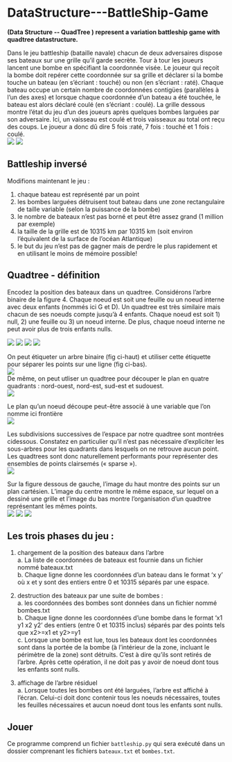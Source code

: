 # DataStructure---BattleShip-Game
**(Data Structure -- QuadTree ) represent a variation battleship game with quadtree datastructure.**


Dans le jeu battleship (bataille
navale) chacun de deux
adversaires dispose ses
bateaux sur une grille qu’il
garde secrète. Tour à tour les
joueurs lancent une bombe en
spécifiant la coordonnée
visée. Le joueur qui reçoit la
bombe doit repérer cette
coordonnée sur sa grille et
déclarer si la bombe touche un bateau (en s’écriant : touché) ou non (en
s’écriant : raté). Chaque bateau occupe un certain nombre de coordonnées
contigües (parallèles à l’un des axes) et lorsque
chaque coordonnée d’un bateau a été touchée,
le bateau est alors déclaré coulé (en s’écriant :
coulé). La grille dessous montre l’état du jeu
d’un des joueurs après quelques bombes
larguées par son adversaire. Ici, un vaisseau est
coulé et trois vaisseaux au total ont reçu des
coups. Le joueur a donc dû dire 5 fois :raté, 7
fois : touché et 1 fois : coulé.  
![](https://github.com/michelleminchangma/DataStructure---BattelShip-Game/blob/master/readme-img/1.PNG?raw=true)
![](https://github.com/michelleminchangma/DataStructure---BattelShip-Game/blob/master/readme-img/2.PNG?raw=true)


## Battleship inversé  
Modifions maintenant le jeu :  
1. chaque bateau est représenté par un point
2. les bombes larguées détruisent tout bateau dans une zone rectangulaire de
taille variable (selon la puissance de la bombe)
3. le nombre de bateaux n’est pas borné et peut être assez grand (1 million par
exemple)
4. la taille de la grille est de 10315 km par 10315 km (soit environ l’équivalent
de la surface de l’océan Atlantique)
5. le but du jeu n’est pas de gagner mais de perdre le plus rapidement et en
utilisant le moins de mémoire possible!

## Quadtree - définition  
Encodez la position des bateaux dans un quadtree. Considérons l’arbre binaire
de la figure 4. Chaque noeud est soit une feuille ou un noeud interne avec deux
enfants (nommés ici G et D). Un quadtree est très similaire mais chacun de ses
noeuds compte jusqu’à 4 enfants. Chaque noeud est soit 1) null, 2) une feuille
ou 3) un noeud interne. De plus, chaque noeud
interne ne peut avoir plus de trois enfants nulls.

![](https://github.com/michelleminchangma/DataStructure---BattelShip-Game/blob/master/readme-img/3.PNG?raw=true)
![](https://github.com/michelleminchangma/DataStructure---BattelShip-Game/blob/master/readme-img/4.PNG?raw=true)
![](https://github.com/michelleminchangma/DataStructure---BattelShip-Game/blob/master/readme-img/5.PNG?raw=true)
![](https://github.com/michelleminchangma/DataStructure---BattelShip-Game/blob/master/readme-img/6.PNG?raw=true)

On peut étiqueter un arbre binaire (fig ci-haut) et utiliser cette étiquette pour
séparer les points sur une ligne (fig ci-bas).  
![](https://github.com/michelleminchangma/DataStructure---BattelShip-Game/blob/master/readme-img/7.PNG?raw=true)  
De même, on peut utliser
un quadtree pour
découper le plan en quatre
quadrants : nord-ouest,
nord-est, sud-est et sudouest.  
![](https://github.com/michelleminchangma/DataStructure---BattelShip-Game/blob/master/readme-img/8.PNG?raw=true)

Le plan qu’un noeud découpe peut-être associé à une variable que l’on nomme
ici frontière  
![](https://github.com/michelleminchangma/DataStructure---BattelShip-Game/blob/master/readme-img/9.PNG?raw=true)

Les subdivisions successives de l’espace par notre quadtree sont montrées cidessous.
Constatez en particulier qu’il n’est pas nécessaire d’expliciter les
sous-arbres pour les quadrants dans lesquels on ne retrouve aucun point. Les
quadtrees sont donc naturellement performants pour représenter des
ensembles de points clairsemés (« sparse »).  
![](https://github.com/michelleminchangma/DataStructure---BattelShip-Game/blob/master/readme-img/10.PNG?raw=true)

Sur la figure dessous de gauche, l’image du haut
montre des points sur un plan cartésien.
L’image du centre montre le même espace, sur
lequel on a dessiné une grille et l’image du bas
montre l’organisation d’un quadtree
représentant les mêmes points.  
![](https://github.com/michelleminchangma/DataStructure---BattelShip-Game/blob/master/readme-img/11.PNG?raw=true)
![](https://github.com/michelleminchangma/DataStructure---BattelShip-Game/blob/master/readme-img/12.PNG?raw=true)
![](https://github.com/michelleminchangma/DataStructure---BattelShip-Game/blob/master/readme-img/13.PNG?raw=true)

## Les trois phases du jeu :  
1. chargement de la position des bateaux dans l’arbre  
a. La liste de coordonnées de bateaux est fournie dans un fichier nommé
bateaux.txt  
b. Chaque ligne donne les coordonnées d’un bateau dans le format ‘x y’ où
x et y sont des entiers entre 0 et 10315 séparés par une espace.  

2. destruction des bateaux par une suite de bombes :  
a. les coordonnées des bombes sont données dans un fichier nommé
bombes.txt  
b. Chaque ligne donne les coordonnées d’une bombe dans le format ‘x1 y1
x2 y2’ des entiers (entre 0 et 10315 inclus) séparés par des points tels
que x2>=x1 et y2>=y1  
c. Lorsque une bombe est lue, tous les bateaux dont les coordonnées sont
dans la portée de la bombe (à l’intérieur de la zone, incluant le
périmètre de la zone) sont détruits. C’est à dire qu’ils sont retirés de
l’arbre. Après cette opération, il ne doit pas y avoir de noeud dont tous
les enfants sont nulls.

3. affichage de l’arbre résiduel  
a. Lorsque toutes les bombes ont été larguées, l’arbre est affiché à l’écran.
Celui-ci doit donc contenir tous les noeuds nécessaires, toutes les
feuilles nécessaires et aucun noeud dont tous les enfants sont nulls.

## Jouer  
Ce programme comprend un fichier `battleship.py` qui
sera exécuté dans un dossier comprenant les fichiers `bateaux.txt` et `bombes.txt`.

